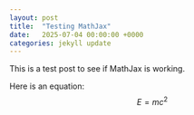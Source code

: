 ```yaml
---
layout: post
title:  "Testing MathJax"
date:   2025-07-04 00:00:00 +0000
categories: jekyll update
---
```


This is a test post to see if MathJax is working.

Here is an equation: $$E = mc^2$$
